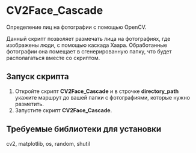 # CV2Face_Cascade
Определение лиц на фотографии с помощью OpenCV.

Данный скрипт позволяет размечать лица на фотографиях, где изображены люди, с помощью каскада Хаара.
Обработанные фотографии она помещает в сгенерированную папку, что будет располагаться вместе со скриптом.

## Запуск скрипта
1. Откройте скрипт __CV2Face_Cascade__ и в строчке __directory_path__ укажите маршрут до вашей папки с фотографиями, которые нужно разметить.
2. Запустите скрипт __CV2Face_Cascade__.

## Требуемые библиотеки для установки
cv2, matplotlib, os, random, shutil
